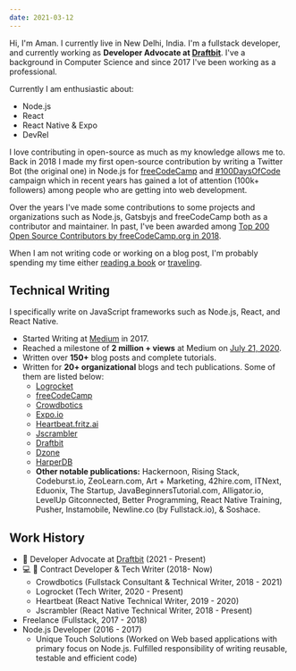 ```yaml
---
date: 2021-03-12
---
```


Hi, I'm Aman. I currently live in New Delhi, India. I'm a fullstack developer, and currently working as **Developer Advocate at [Draftbit](https://draftbit.com/)**. I've a background in Computer Science and since 2017 I've been working as a professional.

Currently I am enthusiastic about:

- Node.js
- React
- React Native & Expo
- DevRel

I love contributing in open-source as much as my knowledge allows me to. Back in 2018 I made my first open-source contribution by writing a Twitter Bot (the original one) in Node.js for [freeCodeCamp](https://github.com/freeCodeCamp/100DaysOfCode-twitter-bot) and [#100DaysOfCode](https://twitter.com/_100Daysofcode) campaign which in recent years has gained a lot of attention (100k+ followers) among people who are getting into web development.

Over the years I've made some contributions to some projects and organizations such as Node.js, Gatsbyjs and freeCodeCamp both as a contributor and maintainer. In past, I've been awarded among [Top 200 Open Source Contributors by freeCodeCamp.org in 2018](https://www.freecodecamp.org/news/announcing-our-freecodecamp-2018-top-contributor-award-winners-861da08a77e1/).

When I am not writing code or working on a blog post, I'm probably spending my time either [reading a book](https://www.goodreads.com/author/show/17657541.Aman_Mittal) or [traveling](https://www.goodreads.com/author/show/17657541.Aman_Mittal).

## Technical Writing

I specifically write on JavaScript frameworks such as Node.js, React, and React Native.

- Started Writing at [Medium](https://medium.com/@amanhimself) in 2017.
- Reached a milestone of **2 million + views** at Medium on [July 21, 2020](https://twitter.com/amanhimself/status/1285554115464982528).
- Written over **150+** blog posts and complete tutorials.
- Written for **20+ organizational** blogs and tech publications. Some of them are listed below:
  - [Logrocket](https://blog.logrocket.com/author/amanmittal/)
  - [freeCodeCamp](https://www.freecodecamp.org/news/author/amanhimself/)
  - [Crowdbotics](https://blog.crowdbotics.com/author/amanhimself/)
  - [Expo.io](https://blog.expo.io/@amanhimself)
  - [Heartbeat.fritz.ai](https://heartbeat.fritz.ai/@amanhimself)
  - [Jscrambler](https://blog.jscrambler.com/author/aman-mittal)
  - [Draftbit](https://community.draftbit.com/u/amanhimself/activity/topics)
  - [Dzone](https://dzone.com/users/4503532/amanhimself.html)
  - [HarperDB](https://harperdb.io/developers/developer-examples/?utm_source=amanmittal)
  - **Other notable publications:** Hackernoon, Rising Stack, Codeburst.io, ZeoLearn.com, Art + Marketing, 42hire.com, ITNext, Eduonix, The Startup, JavaBeginnersTutorial.com, Alligator.io, LevelUp Gitconnected, Better Programming, React Native Training, Pusher, Instamobile, Newline.co (by Fullstack.io), & Soshace.

## Work History

- 🥑 Developer Advocate at [Draftbit](https://draftbit.com/) (2021 - Present)
- 💻 📝 Contract Developer & Tech Writer (2018- Now)
  - Crowdbotics (Fullstack Consultant & Technical Writer, 2018 - 2021)
  - Logrocket (Tech Writer, 2020 - Present)
  - Heartbeat (React Native Technical Writer, 2019 - 2020)
  - Jscrambler (React Native Technical Writer, 2018 - Present)
- Freelance (Fullstack, 2017 - 2018)
- Node.js Developer (2016 - 2017)
  - Unique Touch Solutions (Worked on Web based applications with primary focus on Node.js. Fulfilled responsibility of writing reusable, testable and efficient code)
